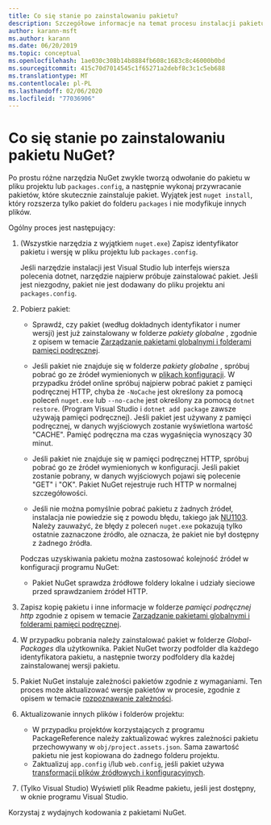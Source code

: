 ```yaml
---
title: Co się stanie po zainstalowaniu pakietu?
description: Szczegółowe informacje na temat procesu instalacji pakietu
author: karann-msft
ms.author: karann
ms.date: 06/20/2019
ms.topic: conceptual
ms.openlocfilehash: 1ae030c308b14b8884fb608c1683c8c46000b0bd
ms.sourcegitcommit: 415c70d7014545c1f65271a2debf8c3c1c5eb688
ms.translationtype: MT
ms.contentlocale: pl-PL
ms.lasthandoff: 02/06/2020
ms.locfileid: "77036906"
---
```

# <a name="what-happens-when-a-nuget-package-is-installed"></a>Co się stanie po zainstalowaniu pakietu NuGet?

Po prostu różne narzędzia NuGet zwykle tworzą odwołanie do pakietu w pliku projektu lub `packages.config`, a następnie wykonaj przywracanie pakietów, które skutecznie zainstaluje pakiet. Wyjątek jest `nuget install`, który rozszerza tylko pakiet do folderu `packages` i nie modyfikuje innych plików.

Ogólny proces jest następujący:

1. (Wszystkie narzędzia z wyjątkiem `nuget.exe`) Zapisz identyfikator pakietu i wersję w pliku projektu lub `packages.config`.

   Jeśli narzędzie instalacji jest Visual Studio lub interfejs wiersza polecenia dotnet, narzędzie najpierw próbuje zainstalować pakiet. Jeśli jest niezgodny, pakiet nie jest dodawany do pliku projektu ani `packages.config`.

2. Pobierz pakiet:
   - Sprawdź, czy pakiet (według dokładnych identyfikator i numer wersji) jest już zainstalowany w folderze *pakiety globalne* , zgodnie z opisem w temacie [Zarządzanie pakietami globalnymi i folderami pamięci podręcznej](../consume-packages/managing-the-global-packages-and-cache-folders.md).

   - Jeśli pakiet nie znajduje się w folderze *pakiety globalne* , spróbuj pobrać go ze źródeł wymienionych w [plikach konfiguracji](../consume-packages/Configuring-NuGet-Behavior.md). W przypadku źródeł online spróbuj najpierw pobrać pakiet z pamięci podręcznej HTTP, chyba że `-NoCache` jest określony za pomocą poleceń `nuget.exe` lub `--no-cache` jest określony za pomocą `dotnet restore`. (Program Visual Studio i `dotnet add package` zawsze używają pamięci podręcznej). Jeśli pakiet jest używany z pamięci podręcznej, w danych wyjściowych zostanie wyświetlona wartość "CACHE". Pamięć podręczna ma czas wygaśnięcia wynoszący 30 minut.

   - Jeśli pakiet nie znajduje się w pamięci podręcznej HTTP, spróbuj pobrać go ze źródeł wymienionych w konfiguracji. Jeśli pakiet zostanie pobrany, w danych wyjściowych pojawi się polecenie "GET" i "OK". Pakiet NuGet rejestruje ruch HTTP w normalnej szczegółowości.

   - Jeśli nie można pomyślnie pobrać pakietu z żadnych źródeł, instalacja nie powiedzie się z powodu błędu, takiego jak [NU1103](../reference/errors-and-warnings/NU1103.md). Należy zauważyć, że błędy z poleceń `nuget.exe` pokazują tylko ostatnie zaznaczone źródło, ale oznacza, że pakiet nie był dostępny z żadnego źródła.

   Podczas uzyskiwania pakietu można zastosować kolejność źródeł w konfiguracji programu NuGet:

   - Pakiet NuGet sprawdza źródłowe foldery lokalne i udziały sieciowe przed sprawdzaniem źródeł HTTP.

3. Zapisz kopię pakietu i inne informacje w folderze *pamięci podręcznej http* zgodnie z opisem w temacie [Zarządzanie pakietami globalnymi i folderami pamięci podręcznej](../consume-packages/managing-the-global-packages-and-cache-folders.md).

4. W przypadku pobrania należy zainstalować pakiet w folderze *Global-Packages* dla użytkownika. Pakiet NuGet tworzy podfolder dla każdego identyfikatora pakietu, a następnie tworzy podfoldery dla każdej zainstalowanej wersji pakietu.

5. Pakiet NuGet instaluje zależności pakietów zgodnie z wymaganiami. Ten proces może aktualizować wersje pakietów w procesie, zgodnie z opisem w temacie [rozpoznawanie zależności](../concepts/dependency-resolution.md).

6. Aktualizowanie innych plików i folderów projektu:

    - W przypadku projektów korzystających z programu PackageReference należy zaktualizować wykres zależności pakietu przechowywany w `obj/project.assets.json`. Sama zawartość pakietu nie jest kopiowana do żadnego folderu projektu.
    - Zaktualizuj `app.config` i/lub `web.config`, jeśli pakiet używa [transformacji plików źródłowych i konfiguracyjnych](../create-packages/source-and-config-file-transformations.md).

7. (Tylko Visual Studio) Wyświetl plik Readme pakietu, jeśli jest dostępny, w oknie programu Visual Studio.

Korzystaj z wydajnych kodowania z pakietami NuGet.
